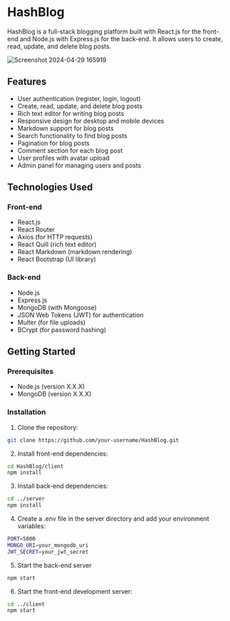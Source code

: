 # HashBlog

HashBlog is a full-stack blogging platform built with React.js for the front-end and Node.js with Express.js for the back-end. It allows users to create, read, update, and delete blog posts.

![Screenshot 2024-04-29 165919](https://github.com/BamaCharanChhandogi/HashBlog/assets/69814563/e2ff152d-6400-45ab-a248-71c70599ebbf)

## Features

- User authentication (register, login, logout)
- Create, read, update, and delete blog posts
- Rich text editor for writing blog posts
- Responsive design for desktop and mobile devices
- Markdown support for blog posts
- Search functionality to find blog posts
- Pagination for blog posts
- Comment section for each blog post
- User profiles with avatar upload
- Admin panel for managing users and posts

## Technologies Used

### Front-end

- React.js
- React Router
- Axios (for HTTP requests)
- React Quill (rich text editor)
- React Markdown (markdown rendering)
- React Bootstrap (UI library)

### Back-end

- Node.js
- Express.js
- MongoDB (with Mongoose)
- JSON Web Tokens (JWT) for authentication
- Multer (for file uploads)
- BCrypt (for password hashing)

## Getting Started

### Prerequisites

- Node.js (version X.X.X)
- MongoDB (version X.X.X)

### Installation

1. Clone the repository:

```bash
git clone https://github.com/your-username/HashBlog.git
```
2. Install front-end dependencies:

```bash
cd HashBlog/client
npm install
```
3. Install back-end dependencies:

```bash
cd ../server
npm install
```
4. Create a .env file in the server directory and add your environment variables:

```bash
PORT=5000
MONGO_URI=your_mongodb_uri
JWT_SECRET=your_jwt_secret
```

5. Start the back-end server
```bash
npm start

```
6. Start the front-end development server:
```bash
cd ../client
npm start
```
